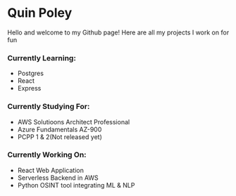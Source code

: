 # Quin Poley
  Hello and welcome to my Github page! Here are all my projects I work on for fun
<!--
**QuinPoley/QuinPoley** is a ✨ _special_ ✨ repository because its `README.md` (this file) appears on your GitHub profile.
-->
### Currently Learning:
  * Postgres
  * React
  * Express
### Currently Studying For:
  * AWS Solutioons Architect Professional
  * Azure Fundamentals AZ-900
  * PCPP 1 & 2(Not released yet)
### Currently Working On:
  * React Web Application
  * Serverless Backend in AWS
  * Python OSINT tool integrating ML & NLP


